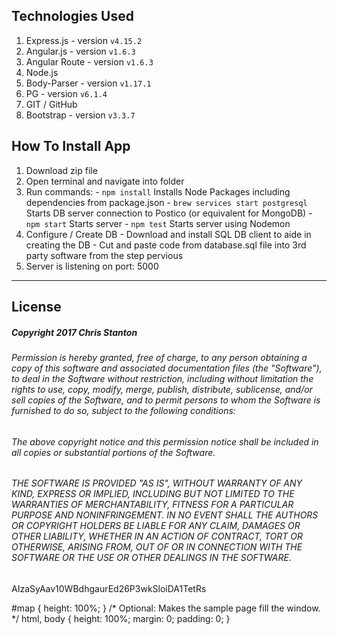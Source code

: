 ## Technologies Used
  1. Express.js - version ``` v4.15.2 ```
  2. Angular.js - version ``` v1.6.3 ```
  3. Angular Route - version ``` v1.6.3 ```
  4. Node.js
  5. Body-Parser - version ``` v1.17.1 ```
  6. PG - version ``` v6.1.4 ```
  7. GIT / GitHub
  8. Bootstrap - version ``` v3.3.7 ```



## How To Install App
  1. Download zip file
  2. Open terminal and navigate into folder
  3. Run commands:
    - ``` npm install ``` Installs Node Packages including dependencies from package.json
    - ``` brew services start postgresql ``` Starts DB server connection to Postico (or equivalent for MongoDB)
    - ``` npm start ``` Starts server
    - ``` npm test ``` Starts server using Nodemon
  4. Configure / Create DB
    - Download and install SQL DB client to aide in creating the DB
    - Cut and paste code from database.sql file into 3rd party software from the step pervious
  5. Server is listening on port: 5000

---

## License
##### Copyright 2017 Chris Stanton

###### Permission is hereby granted, free of charge, to any person obtaining a copy of this software and associated documentation files (the "Software"), to deal in the Software without restriction, including without limitation the rights to use, copy, modify, merge, publish, distribute, sublicense, and/or sell copies of the Software, and to permit persons to whom the Software is furnished to do so, subject to the following conditions:

###### The above copyright notice and this permission notice shall be included in all copies or substantial portions of the Software.

###### THE SOFTWARE IS PROVIDED "AS IS", WITHOUT WARRANTY OF ANY KIND, EXPRESS OR IMPLIED, INCLUDING BUT NOT LIMITED TO THE WARRANTIES OF MERCHANTABILITY, FITNESS FOR A PARTICULAR PURPOSE AND NONINFRINGEMENT. IN NO EVENT SHALL THE AUTHORS OR COPYRIGHT HOLDERS BE LIABLE FOR ANY CLAIM, DAMAGES OR OTHER LIABILITY, WHETHER IN AN ACTION OF CONTRACT, TORT OR OTHERWISE, ARISING FROM, OUT OF OR IN CONNECTION WITH THE SOFTWARE OR THE USE OR OTHER DEALINGS IN THE SOFTWARE.


AIzaSyAav10WBdhgaurEd26P3wkSloiDA1TetRs


#map {
  height: 100%;
}
/* Optional: Makes the sample page fill the window. */
html, body {
  height: 100%;
  margin: 0;
  padding: 0;
}

<script src="https://maps.googleapis.com/maps/api/js?key=AIzaSyAav10WBdhgaurEd26P3wkSloiDA1TetRs&callback=initMap"
async defer></script>

<div id="map"></div>
<script>
  var map;
  function initMap() {
    map = new google.maps.Map(document.getElementById('map'), {
      center: {lat: -34.397, lng: 150.644},
      zoom: 8
    });
  }
</script>
